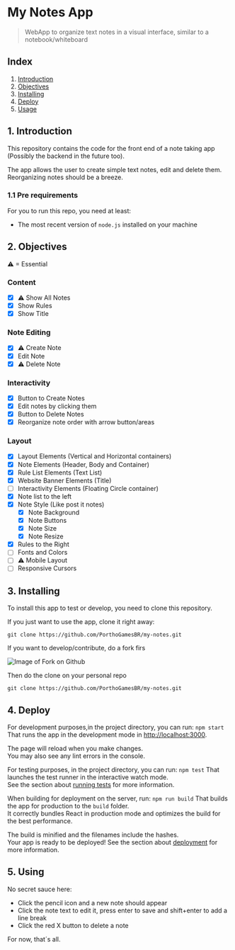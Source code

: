 # My Notes App

> WebApp to organize text notes in a visual interface, similar to a notebook/whiteboard

## Index
    
1. [Introduction](#1-introduction)
2. [Objectives](#2-objectives)
3. [Installing](#3-installing)
4. [Deploy](#4-deploy)
5. [Usage](#5-using)

## 1. Introduction

This repository contains the code for the front end of a note taking app (Possibly the backend in the future too).

The app allows the user to create simple text notes, edit and delete them. Reorganizing notes should be a breeze.

### 1.1 Pre requirements
For you to run this repo, you need at least:
- The most recent version of `node.js` installed on your machine

## 2. Objectives
⚠ = Essential
### Content
- [x] ⚠ Show All Notes
- [x] Show Rules
- [x] Show Title
### Note Editing
- [x] ⚠ Create Note
- [x] Edit Note
- [x] ⚠ Delete Note
### Interactivity
- [x] Button to Create Notes
- [x] Edit notes by clicking them
- [x] Button to Delete Notes
- [x] Reorganize note order with arrow button/areas
### Layout
- [x] Layout Elements (Vertical and Horizontal containers)
- [x] Note Elements (Header, Body and Container)
- [x] Rule List Elements (Text List)
- [x] Website Banner Elements (Title)
- [ ] Interactivity Elements (Floating Circle container)
- [x] Note list to the left
- [x] Note Style (Like post it notes)
    - [x] Note Background
    - [x] Note Buttons
    - [x] Note Size
    - [x] Note Resize 
- [x] Rules to the Right
- [ ] Fonts and Colors
- [ ] ⚠ Mobile Layout
- [ ] Responsive Cursors

## 3. Installing
To install this app to test or develop, you need to clone this repository.

If you just want to use the app, clone it right away: 

`git clone https://github.com/PorthoGamesBR/my-notes.git`

If you want to develop/contribute, do a fork firs

<img src="https://docs.github.com/assets/cb-79331/mw-1440/images/help/repository/fork_button.webp" alt="Image of Fork on Github">

Then do the clone on your personal repo

`git clone https://github.com/PorthoGamesBR/my-notes.git`

## 4. Deploy
For development purposes,in the project directory, you can run:
    `npm start`
That runs the app in the development mode in [http://localhost:3000](http://localhost:3000).

The page will reload when you make changes.\
You may also see any lint errors in the console.

For testing purposes, in the project directory, you can run:
`npm test`
That launches the test runner in the interactive watch mode.\
See the section about [running tests](https://facebook.github.io/create-react-app/docs/running-tests) for more information.

When building for deployment on the server, run:
`npm run build`
That builds the app for production to the `build` folder.\
It correctly bundles React in production mode and optimizes the build for the best performance.

The build is minified and the filenames include the hashes.\
Your app is ready to be deployed!
See the section about [deployment](https://facebook.github.io/create-react-app/docs/deployment) for more information.

## 5. Using

No secret sauce here: 
- Click the pencil icon and a new note should appear
- Click the note text to edit it, press enter to save and shift+enter to add a line break
- Click the red X button to delete a note

For now, that´s all.